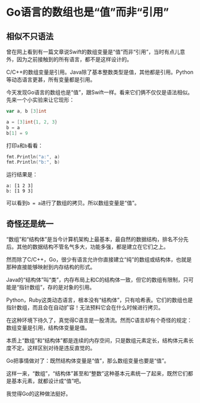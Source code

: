 # Go语言的数组也是“值”而非“引用”



## 相似不只语法

曾在网上看到有一篇文章说Swift的数组变量是“值”而非“引用”，当时有点儿意外，因为之前接触到的所有语言，都不是这样设计的。

C/C++的数组变量是引用。Java除了基本整数类型是值，其他都是引用。Python等动态语言更甚，所有变量都是引用。

今天发现Go语言的数组也是“值”，跟Swift一样。看来它们俩不仅仅是语法相似。先来一个小实验来让它现形：

```go
var a, b [3]int

a = [3]int{1, 2, 3}
b = a
b[1] = 9
```

打印`a`和`b`看看：
```go
fmt.Println("a:", a)
fmt.Println("b:", b)
```

运行结果是：
```
a: [1 2 3]
b: [1 9 3]
```

可以看到`b = a`进行了数组的拷贝。所以数组变量是“值”。


## 奇怪还是统一

“数组”和“结构体”是当今计算机架构上最基本，最自然的数据结构，排名不分先后。其他的数据结构不管名气多大，功能多强，都是建立在它们之上。

然而除了C/C++，Go，很少有语言允许你直接建立“纯”的数组或结构体，也就是那种直接能够映射到内存结构的形式。

Java的“结构体”叫“类”，内存布局上和C的结构体一致，但它的数组有限制，只可能是“指针数组”，存的是对象的引用。

Python，Ruby这类动态语言，根本没有“结构体”，只有哈希表。它们的数组也是指针数组，而且会在自动扩容！无法预料它会在什么时候进行拷贝。

在这种环境下待久了，真觉得C语言是一股清流。然而C语言却有个奇怪的规定：数组变量是引用，结构体变量是值。

本质上“数组”和“结构体”都是连续的内存空间，只是数组元素定长，结构体元素长度不定。这样区别对待是违反直觉的。

Go把事情做对了：既然结构体变量是“值”，那么数组变量也要是“值”。

这样一来，“数组”，“结构体”甚至和“整数”这种基本元素统一了起来，既然它们都是基本元素，就都设计成“值”吧。

我觉得Go的这种做法挺好。



